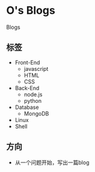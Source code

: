 # O's Blogs

Blogs

## 标签

- Front-End
    - javascript
    - HTML
    - CSS
- Back-End
    - node.js
    - python
- Database
    - MongoDB
- Linux
- Shell

## 方向

- 从一个问题开始，写出一篇blog